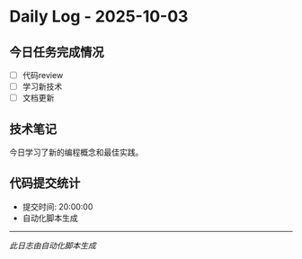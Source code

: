 # Daily Log - 2025-10-03

## 今日任务完成情况
- [ ] 代码review
- [ ] 学习新技术
- [ ] 文档更新

## 技术笔记
今日学习了新的编程概念和最佳实践。

## 代码提交统计
- 提交时间: 20:00:00
- 自动化脚本生成

---
*此日志由自动化脚本生成*
